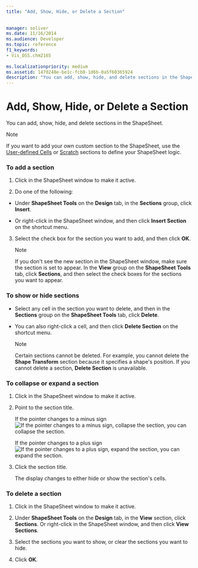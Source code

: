 ```yaml
---
title: "Add, Show, Hide, or Delete a Section"
 
 
manager: soliver
ms.date: 11/16/2014
ms.audience: Developer
ms.topic: reference
f1_keywords:
- Vis_DSS.chm2165
 
ms.localizationpriority: medium
ms.assetid: 1470248e-be1c-fcb0-1d6b-0a5f60365924
description: "You can add, show, hide, and delete sections in the ShapeSheet."
---
```


# Add, Show, Hide, or Delete a Section

You can add, show, hide, and delete sections in the ShapeSheet.
  
> [!NOTE]
> If you want to add your own custom section to the ShapeSheet, use the [User-defined Cells](user-defined-cells-section.md) or [Scratch](scratch-section.md) sections to define your ShapeSheet logic.
  
### To add a section

1. Click in the ShapeSheet window to make it active.

2. Do one of the following:

- Under **ShapeSheet Tools** on the **Design** tab, in the **Sections** group, click **Insert**.

- Or right-click in the ShapeSheet window, and then click **Insert Section** on the shortcut menu.

3. Select the check box for the section you want to add, and then click **OK**.

    > [!NOTE]
    > If you don't see the new section in the ShapeSheet window, make sure the section is set to appear. In the **View** group on the **ShapeSheet Tools** tab, click **Sections**, and then select the check boxes for the sections you want to appear.
  
### To show or hide sections

- Select any cell in the section you want to delete, and then in the **Sections** group on the **ShapeSheet Tools** tab, click **Delete**.

- You can also right-click a cell, and then click **Delete Section** on the shortcut menu.

    > [!NOTE]
    > Certain sections cannot be deleted. For example, you cannot delete the **Shape Transform** section because it specifies a shape's position. If you cannot delete a section, **Delete Section** is unavailable.
  
### To collapse or expand a section

1. Click in the ShapeSheet window to make it active.

2. Point to the section title.

   If the pointer changes to a minus sign ![If the pointer changes to a minus sign, collapse the section](media/IC_SSMinus_ZA07645855.gif), you can collapse the section.

   If the pointer changes to a plus sign ![If the pointer changes to a plus sign, expand the section](media/IC_SSPlus_ZA07645856.gif), you can expand the section.

3. Click the section title.

   The display changes to either hide or show the section's cells.

### To delete a section

1. Click in the ShapeSheet window to make it active.

2. Under **ShapeSheet Tools** on the **Design** tab, in the **View** section, click **Sections**. Or right-click in the ShapeSheet window, and then click **View Sections**.

3. Select the sections you want to show, or clear the sections you want to hide.

4. Click **OK**.
